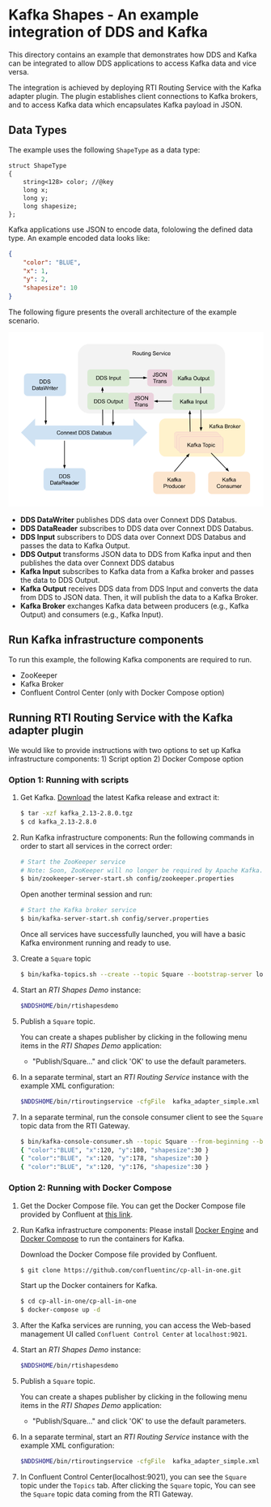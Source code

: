 # Kafka Shapes - An example integration of DDS and Kafka
This directory contains an example that demonstrates how DDS and Kafka can be
integrated to allow DDS applications to access Kafka data and vice versa.

The integration is achieved by deploying RTI Routing Service with the Kafka
adapter plugin. The plugin establishes client connections to Kafka brokers, and
to access Kafka data which encapsulates Kafka payload in JSON.

## Data Types
The example uses the following `ShapeType` as a data type:
```idl
struct ShapeType
{
    string<128> color; //@key
    long x;
    long y;
    long shapesize;
};
```

Kafka applications use JSON to encode data, fololowing the defined data type. An
example encoded data looks like:
```json
{
    "color": "BLUE",
    "x": 1,
    "y": 2,
    "shapesize": 10
}
```

The following figure presents the overall architecture of the example scenario.

![Example Scenario Architecture](./img/example_arch.png "Example Scenario Architecture")

- **DDS DataWriter** publishes DDS data over Connext DDS Databus.
- **DDS DataReader** subscribes to DDS data over Connext DDS Databus.
- **DDS Input** subscribers to DDS data over Connext DDS Databus and passes the
  data to Kafka Output.
- **DDS Output** transforms JSON data to DDS from Kafka input and then publishes
  the data over Connext DDS databus
- **Kafka Input** subscribes to Kafka data from a Kafka broker and passes the
  data to DDS Output.
- **Kafka Output** receives DDS data from DDS Input and converts the data from
  DDS to JSON data. Then, it will publish the data to a Kafka Broker.
- **Kafka Broker** exchanges Kafka data between producers (e.g., Kafka Output)
  and consumers (e.g., Kafka Input).

## Run Kafka infrastructure components
To run this example, the following Kafka components are required to run.
- ZooKeeper
- Kafka Broker
- Confluent Control Center (only with Docker Compose option)

## Running RTI Routing Service with the Kafka adapter plugin
We would like to provide instructions with two options to set up Kafka
infrastructure components: 1) Script option 2) Docker Compose option

### Option 1: Running with scripts
1. Get Kafka.
   [Download](https://kafka.apache.org/quickstart) the latest Kafka release and
   extract it:
    ```sh
    $ tar -xzf kafka_2.13-2.8.0.tgz
    $ cd kafka_2.13-2.8.0

    ```

2. Run Kafka infrastructure components:
   Run the following commands in order to start all services in the correct
   order:
    ```sh
    # Start the ZooKeeper service
    # Note: Soon, ZooKeeper will no longer be required by Apache Kafka.
    $ bin/zookeeper-server-start.sh config/zookeeper.properties
    ```

   Open another terminal session and run:
    ```sh
    # Start the Kafka broker service
    $ bin/kafka-server-start.sh config/server.properties
    ```
    Once all services have successfully launched, you will have a basic Kafka
    environment running and ready to use.

3. Create a `Square` topic
   ```sh
   $ bin/kafka-topics.sh --create --topic Square --bootstrap-server localhost:9092 --partitions 1 --replication-factor 1
   ```

4. Start an *RTI Shapes Demo* instance:

    ```sh
    $NDDSHOME/bin/rtishapesdemo
    ```

5. Publish a `Square` topic.

    You can create a shapes publisher by clicking in the following
    menu items in the *RTI Shapes Demo* application:

    - "Publish/Square..." and click 'OK' to use the default parameters.

6. In a separate terminal, start an *RTI Routing Service* instance with the
    example XML configuration:

    ```sh
    $NDDSHOME/bin/rtiroutingservice -cfgFile  kafka_adapter_simple.xml -cfgName dds_kafka_bridge
    ```

7. In a separate terminal, run the console consumer client to see the `Square`
   topic data from the RTI Gateway.
    ```sh
    $ bin/kafka-console-consumer.sh --topic Square --from-beginning --bootstrap-server localhost:9092
    { "color":"BLUE", "x":120, "y":180, "shapesize":30 }
    { "color":"BLUE", "x":120, "y":178, "shapesize":30 }
    { "color":"BLUE", "x":120, "y":176, "shapesize":30 }

    ```

### Option 2: Running with Docker Compose

1. Get the Docker Compose file.
   You can get the Docker Compose file provided by Confluent at
   [this link](https://github.com/confluentinc/cp-all-in-one/tree/6.2.0-post/cp-all-in-one).

2. Run Kafka infrastructure components:
   Please install [Docker Engine](https://docs.docker.com/engine/install) and
   [Docker Compose](https://docs.docker.com/compose/install) to run the
   containers for Kafka.

    Download the Docker Compose file provided by Confluent.
    ```sh
    $ git clone https://github.com/confluentinc/cp-all-in-one.git
    ```

    Start up the Docker containers for Kafka.

    ```sh
    $ cd cp-all-in-one/cp-all-in-one
    $ docker-compose up -d
    ```
3. After the Kafka services are running, you can access the Web-based management
   UI called `Confluent Control Center` at `localhost:9021`.

4. Start an *RTI Shapes Demo* instance:

    ```sh
    $NDDSHOME/bin/rtishapesdemo
    ```

5. Publish a `Square` topic.

    You can create a shapes publisher by clicking in the following
    menu items in the *RTI Shapes Demo* application:

    - "Publish/Square..." and click 'OK' to use the default parameters.

6. In a separate terminal, start an *RTI Routing Service* instance with the
   example XML configuration:

    ```sh
    $NDDSHOME/bin/rtiroutingservice -cfgFile  kafka_adapter_simple.xml -cfgName dds_kafka_bridge
    ```

7. In Confluent Control Center(localhost:9021), you can see the `Square` topic
   under the `Topics` tab. After clicking the `Square` topic, You can see the
   `Square` topic data coming from the RTI Gateway.
